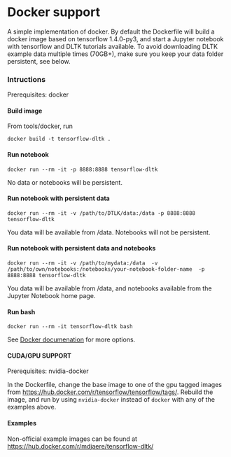 # Docker support

A simple implementation of docker. By default the Dockerfile will build a docker image based on tensorflow 1.4.0-py3, and start a Jupyter notebook with tensorflow and DLTK tutorials available. To avoid downloading DLTK example data multiple times (70GB+), make sure you keep your data folder persistent, see below.

### Intructions
Prerequisites: docker

#### Build image
From tools/docker, run

`docker build -t tensorflow-dltk .`

#### Run notebook
`docker run --rm -it -p 8888:8888 tensorflow-dltk`

No data or notebooks will be persistent.

#### Run notebook with persistent data
`docker run --rm -it -v /path/to/DTLK/data:/data -p 8888:8888 tensorflow-dltk`

You data will be available from /data. Notebooks will not be persistent.

#### Run notebook with persistent data and notebooks
`docker run --rm -it -v /path/to/mydata:/data  -v /path/to/own/notebooks:/notebooks/your-notebook-folder-name  -p 8888:8888 tensorflow-dltk`

You data will be available from /data, and notebooks available from the Jupyter Notebook home page.

#### Run bash
`docker run --rm -it tensorflow-dltk bash`

See [Docker documenation](https://docs.docker.com/) for more options.

#### CUDA/GPU SUPPORT
Prerequisites: nvidia-docker

In the Dockerfile, change the base image to one of the gpu tagged images from https://hub.docker.com/r/tensorflow/tensorflow/tags/. Rebuild the image, and run by using `nvidia-docker` instead of `docker` with any of the examples above.

#### Examples
Non-official example images can be found at https://hub.docker.com/r/mdjaere/tensorflow-dltk/
